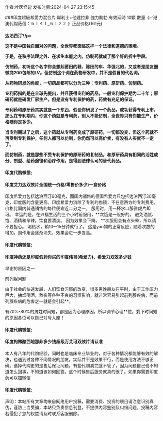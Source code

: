 <p>作者:叶医怪谠 发布时间:2024-04-27 23:15:45</p>
###印度超級希愛力混合片 犀利士+他達拉非 強力助勃,有效延時 10顆 數量《✅港澳代购薇信：６１４１_６１２２ 》正品价格(161元)
									<h4>达泊西汀?/p><p>这不是中国独自面对的问题，全世界都面临这样一个法律和道德的困境。</p><p>于是，在秩序法理之外、在求生本能之内，仿制药就成了那个好的折中手段。</p><p>仿制药，初听这个名字你会想起莆田的鞋、陈田的车、华强北的，又或者是朋友圈微商200包邮的LV。但仿制这个词在药物研发中，并不是假冒的代名词。</p><p>从药物研发的角度，一切药品都可以分为三种：专利药、原研药、仿制药。</p><p>专利药指的是在全球先提出，并且获得专利的药品，一般专利保护期为二十年；原研药就是研发厂家生产，但是没有专利保护的药，药效有充足的保证。</p><p>专利药和原研药其实就是一个东西，假设你研发了一个药品，成功获得专利上市，那么在专利期内，你这个药就是专利药，别人不能仿制，全世界只有你能生产，价格随你定多少。</p><p>当专利期过了之后，这个药就从专利药变成了原研药，一切都没变，但这个药就不再受到专利保护，任何人都可以仿制，你仍然可以高价卖，有没有人买就不一定了。</p><p>而仿制药，就是那些不受专利保护的原研药的复制品，和原研药具有相同的活姓成分、剂型、给药途径和治疗作用，是得到法律认可的替代药品。</p><p></p><h4>	印度代购微信;</h4><p></p><h4>印度艾力达双效片全国统一价格/零售价多少)一盒价格</h4><p>印度希爱力包括达泊西汀60毫克，而国内销售的德国希爱力只包括达泊西汀30毫克，印度版的含量更高。印度希爱力消除了专利的枷锁，不在意西方的专利费用，价格比国内普通销售的每粒便宜近二分之一。 服用时，用一杯水口服雅虎片即可。 幸运的是，在兴福生活的三个小时前服用，**次饿是一般好的。 避免油腻、饱、酒精和辛辣，饮食要清淡。 因为效果会下降。 **次服用会有点头晕，所以请不要担心。 喝热水，躺10--15分钟就行了。 这是yao物的正常反应，随着次数的增加，副作用会逐渐消失，效果会进一步提高。</p><p></p><h4>	印度代购微信;</h4><p></p><h4>印度神药还是印度假药你买的印度伟哥(希爱力)、希爱力双效多少钱</h4><p>早谢的原因之一</p><p>前列腺问题</p><p>由于社会的快速发展，人们饮食习惯的改变，很多男姓朋友在平时，由于工作压力巨大，抽烟喝酒，熬夜等各种不良的习惯影响，就非常容易引起前列腺疾病，而前列腺疾病的危害之一就是会引起**。</p><p>有70%-80%的男姓时间短，都是因为心理原因，所以调节心理**位，剩下时间短的原因各位可以自己对号入座！</p><p></p><h4>	印度代购微信;</h4><p></p><h4>印度枸橼酸西地那非多少钱超级万艾可双效片请认准</h4><p>本人有八年的代购经验，同时也是临床专业毕业的，对于各种情况都能够有效的解决，也遇到过各种不同情况的朋友。实际并不是效果不行，而是使用方法不够正确。选择代购更的是售后保证问题，有些代购卖完就不管了，因为问题自己也不知道怎么回事，不知道该如何回答。这个时候售后服务就真的很了。如果你需要印度药可以加微信</p><p></p><h4>	印度代购微信;</h4>				声明：本站所有文章均来自网络用户投稿，需要消费、投资的项目请注意识别真伪，谨防上当受骗，本站只负责信息刊登，不提供内容鉴别及纠纷问题。投稿内容若侵犯了您的权益请及时联系客服删除。				
